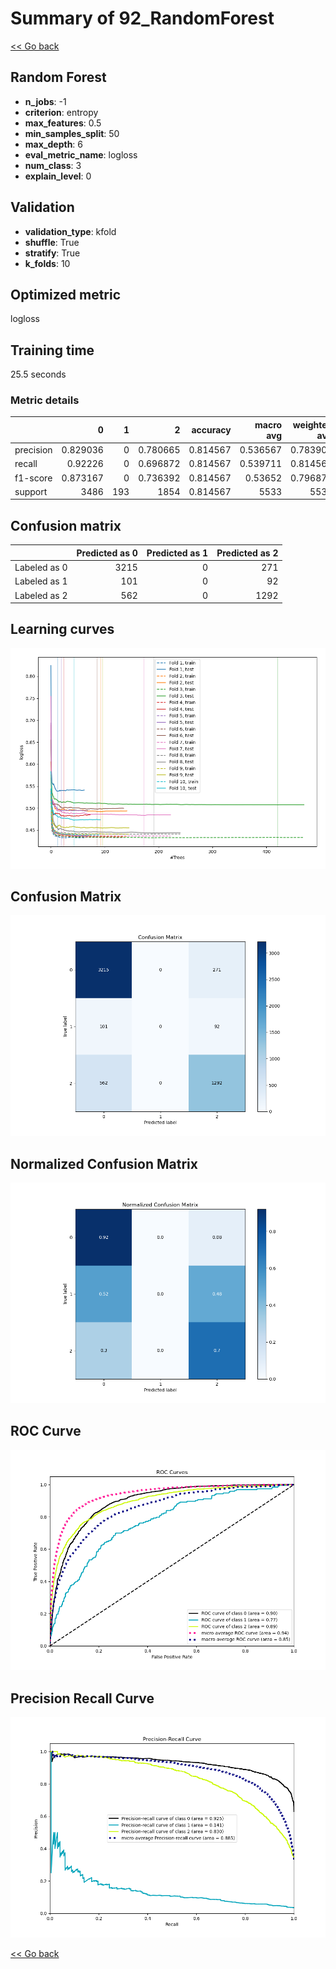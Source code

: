 # Summary of 92_RandomForest

[<< Go back](../README.md)


## Random Forest
- **n_jobs**: -1
- **criterion**: entropy
- **max_features**: 0.5
- **min_samples_split**: 50
- **max_depth**: 6
- **eval_metric_name**: logloss
- **num_class**: 3
- **explain_level**: 0

## Validation
 - **validation_type**: kfold
 - **shuffle**: True
 - **stratify**: True
 - **k_folds**: 10

## Optimized metric
logloss

## Training time

25.5 seconds

### Metric details
|           |           0 |   1 |           2 |   accuracy |   macro avg |   weighted avg |   logloss |
|:----------|------------:|----:|------------:|-----------:|------------:|---------------:|----------:|
| precision |    0.829036 |   0 |    0.780665 |   0.814567 |    0.536567 |       0.783909 |  0.486515 |
| recall    |    0.92226  |   0 |    0.696872 |   0.814567 |    0.539711 |       0.814567 |  0.486515 |
| f1-score  |    0.873167 |   0 |    0.736392 |   0.814567 |    0.53652  |       0.796879 |  0.486515 |
| support   | 3486        | 193 | 1854        |   0.814567 | 5533        |    5533        |  0.486515 |


## Confusion matrix
|              |   Predicted as 0 |   Predicted as 1 |   Predicted as 2 |
|:-------------|-----------------:|-----------------:|-----------------:|
| Labeled as 0 |             3215 |                0 |              271 |
| Labeled as 1 |              101 |                0 |               92 |
| Labeled as 2 |              562 |                0 |             1292 |

## Learning curves
![Learning curves](learning_curves.png)
## Confusion Matrix

![Confusion Matrix](confusion_matrix.png)


## Normalized Confusion Matrix

![Normalized Confusion Matrix](confusion_matrix_normalized.png)


## ROC Curve

![ROC Curve](roc_curve.png)


## Precision Recall Curve

![Precision Recall Curve](precision_recall_curve.png)



[<< Go back](../README.md)
